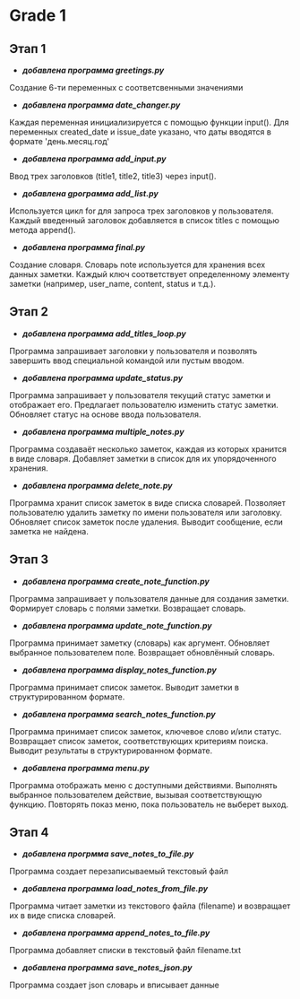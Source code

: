 
# Grade 1
## Этап 1

- ___добавлена программа greetings.py___

Создание 6-ти переменных с соответсвенными значениями
  
- ___добавлена программа date_changer.py___

Каждая переменная инициализируется с помощью функции input().
Для переменных created_date и issue_date указано, что даты вводятся в формате 'день.месяц.год'
  
- ___добавлена программа add_input.py___

Ввод трех заголовков (title1, title2, title3) через input().
  
- ___добавлена gрограмма add_list.py___

Используется цикл for для запроса трех заголовков у пользователя. Каждый введенный заголовок добавляется в список titles с помощью метода append().
  
- ___добавлена программа final.py___

Создание словаря. Словарь note используется для хранения всех данных заметки. Каждый ключ соответствует определенному элементу заметки (например, user_name, content, status и т.д.).

## Этап 2

- ___добавлена программа add_titles_loop.py___

Программа запрашивает заголовки у пользователя и позволять завершить ввод специальной командой или пустым вводом.

- ___добавлена программа update_status.py___

Программа запрашивает у пользователя текущий статус заметки и отображает его. Предлагает пользователю изменить статус заметки. Обновляет статус на основе ввода пользователя.

- ___добавлена программа multiple_notes.py___

 Программа создаваёт несколько заметок, каждая из которых хранится в виде словаря. Добавляет заметки в список для их упорядоченного хранения.

 - ___добавлена программа delete_note.py___

Программа хранит список заметок в виде списка словарей. Позволяет пользователю удалить заметку по имени пользователя или заголовку. Обновляет список заметок после удаления. Выводит сообщение, если заметка не найдена.

## Этап 3

- ___добавлена программа create_note_function.py___

Программа запрашивает у пользователя данные для создания заметки. Формирует словарь с полями заметки. Возвращает словарь.

- ___добавлена программа update_note_function.py___

Программа принимает заметку (словарь) как аргумент. Обновляет выбранное пользователем поле. Возвращает обновлённый словарь.

- ___добавлена программа display_notes_function.py___

Программа принимает список заметок. Выводит заметки в структурированном формате.

- ___добавлена программа search_notes_function.py___

Программа принимает список заметок, ключевое слово и/или статус. Возвращает список заметок, соответствующих критериям поиска. Выводит результаты в структурированном формате.

- ___добавлена программа menu.py___

Программа отображать меню с доступными действиями. Выполнять выбранное пользователем действие, вызывая соответствующую функцию. Повторять показ меню, пока пользователь не выберет выход.

## Этап 4

- ___добавлена прогрмма save_notes_to_file.py___

Программа создает перезаписываемый текстовый файл

- ___добавлена программа load_notes_from_file.py___

Программа читает заметки из текстового файла (filename) и возвращает их в виде списка словарей.

- ___добавлена программа append_notes_to_file.py___

Программа добавляет списки в текстовый файл filename.txt


- ___добавлена программа save_notes_json.py___

Программа создает json словарь и вписывает данные
